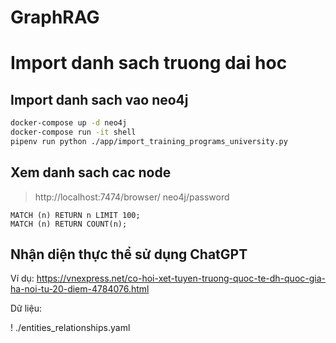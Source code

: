 # GraphRAG


# Import danh sach truong dai hoc

## Import danh sach vao neo4j

```sh
docker-compose up -d neo4j
docker-compose run -it shell
pipenv run python ./app/import_training_programs_university.py
```

## Xem danh sach cac node

> http://localhost:7474/browser/
> neo4j/password


```cyber
MATCH (n) RETURN n LIMIT 100;
MATCH (n) RETURN COUNT(n);
```

## Nhận diện thực thể sử dụng ChatGPT

Ví dụ: https://vnexpress.net/co-hoi-xet-tuyen-truong-quoc-te-dh-quoc-gia-ha-noi-tu-20-diem-4784076.html

Dữ liệu:

! ./entities_relationships.yaml


